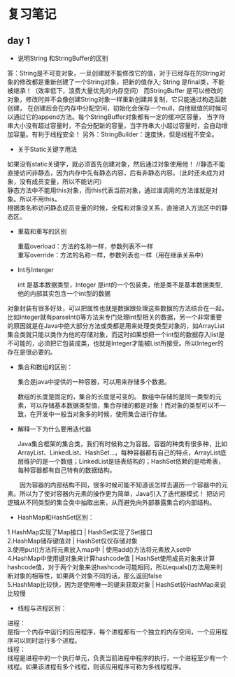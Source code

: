 复习笔记
===
day 1
----
* 说明String 和StringBuffer的区别

答：String是不可变对象，一旦创建就不能修改它的值，对于已经存在的String对象的修改都是重新创建了一个String对象，把新的值存入;
String 是final类，不能被继承！（效率低下，浪费大量优先的内存空间）
而StringBuffer 是可以修改的对象，修改时并不会像创建String对象一样重新创建并复制，它只能通过构造函数创建，
在创建后会在内存中分配空间，初始化会保存一个null，向他赋值的时候可以通过它的append方法。每个StringBuffer对象都有一定的缓冲区容量，
当字符串大小没有超过容量时，不会分配新的容量，当字符串大小超过容量时，会自动增加容量。有利于线程安全！
另外：StringBuilder：速度快，但是线程不安全。

* 关于Static关键字用法

 如果没有static关键字，就必须首先创建对象，然后通过对象使用他！
//静态不能直接访问非静态，因为内存中先有静态内容，后有非静态内容。（此时还未成为对象，没有成员变量，所以不能访问）  
静态方法中不能用this对象，而this代表当前对象，通过谁调用的方法谁就是对象。所以不用this。  
根据类名称访问静态成员变量的时候，全程和对象没关系，直接进入方法区中的静态区。

* 重载和重写的区别

  重载overload：方法的名称一样，参数列表不一样  
  重写override：方法的名称一样，参数列表也一样（用在继承关系中）

* Int与Interger

  int 是基本数据类型，Integer 是int的一个包装类，他是类不是基本数据类型,他的内部其实包含一个int型的数据
  
对象封装有很多好处，可以把属性也就是数据跟处理这些数据的方法结合在一起，比如Integer就有parseInt()等方法来专门处理int型相关的数据，另一个非常重要的原因就是在Java中绝大部分方法或类都是用来处理类类型对象的，如ArrayList集合类就只能以类作为他的存储对象，而这时如果想把一个int型的数据存入list是不可能的，必须把它包装成类，也就是Integer才能被List所接受。所以Integer的存在是很必要的。

* 集合和数组的区别：

  集合是java中提供的一种容器，可以用来存储多个数据。
  
  数组的长度是固定的，集合的长度是可变的。
  数组中存储的是同一类型的元素，可以存储基本数据类型值，集合存储的都是对象！而对象的类型可以不一致，在开发中一般当对象多的时候，使用集合进行存储。

* 解释一下为什么要用迭代器

  Java集合框架的集合类，我们有时候称之为容器。容器的种类有很多种，比如ArrayList、LinkedList、HashSet...，每种容器都有自己的特点，ArrayList底层维护的是一个数组；LinkedList是链表结构的；HashSet依赖的是哈希表，每种容器都有自己特有的数据结构。

　　因为容器的内部结构不同，很多时候可能不知道该怎样去遍历一个容器中的元素。所以为了使对容器内元素的操作更为简单，Java引入了迭代器模式！ 
    把访问逻辑从不同类型的集合类中抽取出来，从而避免向外部暴露集合的内部结构。

* HashMap和HashSet区别：

1.HashMap实现了Map接口   |   HashSet实现了Set接口  
2.HashMap储存键值对   |    HashSet仅仅存储对象  
3.使用put()方法将元素放入map中  |  使用add()方法将元素放入set中  
4.HashMap中使用键对象来计算hashcode值 |  HashSet使用成员对象来计算hashcode值，对于两个对象来说hashcode可能相同，所以equals()方法用来判断对象的相等性，如果两个对象不同的话，那么返回false  
5.HashMap比较快，因为是使用唯一的键来获取对象  |  HashSet较HashMap来说比较慢  

* 线程与进程区别：

进程：  
是指一个内存中运行的应用程序，每个进程都有一个独立的内存空间，一个应用程序可以同时运行多个进程。  
线程：  
线程是进程中的一个执行单元，负责当前进程中程序的执行，一个进程至少有一个线程。如果该进程有多个线程，则该应用程序可称为多线程程序。

